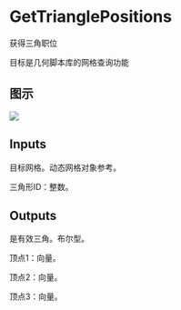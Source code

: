 # GetTrianglePositions

获得三角职位

目标是几何脚本库的网格查询功能

## 图示

![]($-20221218-19120810.png)

## Inputs

目标网格。动态网格对象参考。

三角形ID：整数。  

## Outputs

是有效三角。布尔型。

顶点1：向量。

顶点2：向量。

顶点3：向量。
